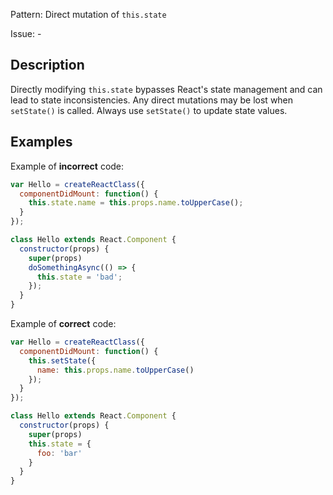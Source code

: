 Pattern: Direct mutation of `this.state`

Issue: -

## Description

Directly modifying `this.state` bypasses React's state management and can lead to state inconsistencies. Any direct mutations may be lost when `setState()` is called. Always use `setState()` to update state values.

## Examples

Example of **incorrect** code:
```jsx
var Hello = createReactClass({
  componentDidMount: function() {
    this.state.name = this.props.name.toUpperCase();
  }
});

class Hello extends React.Component {
  constructor(props) {
    super(props)
    doSomethingAsync(() => {
      this.state = 'bad';
    });
  }
}
```

Example of **correct** code:
```jsx
var Hello = createReactClass({
  componentDidMount: function() {
    this.setState({
      name: this.props.name.toUpperCase()
    });
  }
});

class Hello extends React.Component {
  constructor(props) {
    super(props)
    this.state = {
      foo: 'bar'
    }
  }
}
```